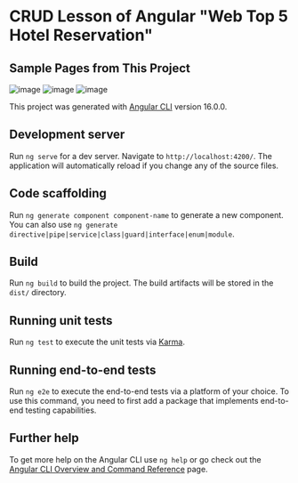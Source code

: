 # CRUD Lesson of Angular "Web Top 5 Hotel Reservation"
## Sample Pages from This Project

![image](https://github.com/user-attachments/assets/b21c395e-7d93-430e-98bc-346fd03d6445)
![image](https://github.com/user-attachments/assets/ddf051b8-d9ff-421b-89e1-2a806eb8a080)
![image](https://github.com/user-attachments/assets/88b66a37-a1bf-4600-aa13-eb5134ba359c)

This project was generated with [Angular CLI](https://github.com/angular/angular-cli) version 16.0.0.

## Development server

Run `ng serve` for a dev server. Navigate to `http://localhost:4200/`. The application will automatically reload if you change any of the source files.

## Code scaffolding

Run `ng generate component component-name` to generate a new component. You can also use `ng generate directive|pipe|service|class|guard|interface|enum|module`.

## Build

Run `ng build` to build the project. The build artifacts will be stored in the `dist/` directory.

## Running unit tests

Run `ng test` to execute the unit tests via [Karma](https://karma-runner.github.io).

## Running end-to-end tests

Run `ng e2e` to execute the end-to-end tests via a platform of your choice. To use this command, you need to first add a package that implements end-to-end testing capabilities.

## Further help

To get more help on the Angular CLI use `ng help` or go check out the [Angular CLI Overview and Command Reference](https://angular.io/cli) page.
